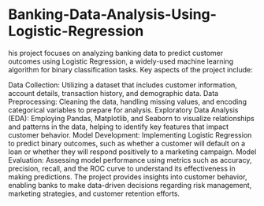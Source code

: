 # Banking-Data-Analysis-Using-Logistic-Regression
his project focuses on analyzing banking data to predict customer outcomes using Logistic Regression, a widely-used machine learning algorithm for binary classification tasks. Key aspects of the project include:

Data Collection: Utilizing a dataset that includes customer information, account details, transaction history, and demographic data.
Data Preprocessing: Cleaning the data, handling missing values, and encoding categorical variables to prepare for analysis.
Exploratory Data Analysis (EDA): Employing Pandas, Matplotlib, and Seaborn to visualize relationships and patterns in the data, helping to identify key features that impact customer behavior.
Model Development: Implementing Logistic Regression to predict binary outcomes, such as whether a customer will default on a loan or whether they will respond positively to a marketing campaign.
Model Evaluation: Assessing model performance using metrics such as accuracy, precision, recall, and the ROC curve to understand its effectiveness in making predictions.
The project provides insights into customer behavior, enabling banks to make data-driven decisions regarding risk management, marketing strategies, and customer retention efforts.
